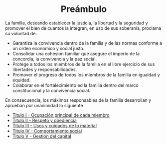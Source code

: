 <h1 align="center">Preámbulo</h1>

La familia, deseando establecer la justicia, la libertad y la seguridad y promover el bien de cuantos la integran, en uso de sus soberanía, proclama su voluntad de:

- Garantiza la convivencia dentro de la familia y de las normas conforme a un orden económico y social justo.
- Consolidar una cohesion familiar que asegure el imperio de la concordia, la convivencia y la paz social.
- Protege a todos los miembros de la familia en el libre ejercicio de sus libertades y responsabilidades.
- Promover el progreso de todos los miembros de la familia en igualdad y equidad.
- Colaborar en el fortalecimiento ed la familia dentro del marco constitucional y la convivencia social.
  
En consecuencia, los máximos responsables de la familia desarrollan y aprueban por unanimidad lo siguiente

- [Titulo I   - Ocupación principal de cada miembro](titulo1-OcupacionPrincipal.md)
- [Titulo II  - Respeto y obediencia](titulo2-RespetoObediencia.md)
- [Titulo III - Usos y cuidados de lo material](titulo3-UsoCuidadosMaterial.md)
- [Titulo IV  - Comportamiento social](titulo4-ComportamientoSocial.md)
- [Titulo V   - Gestión del capital](titulo5-GestionDelCapital.md)
